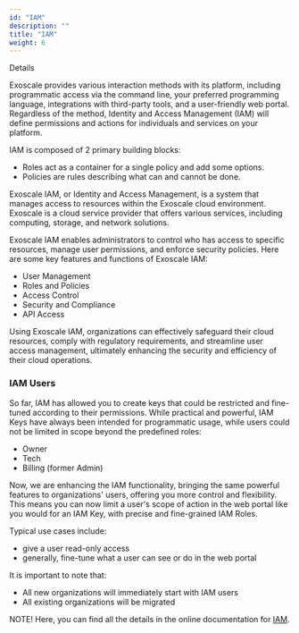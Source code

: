 ```yaml
---
id: "IAM"
description: ""
title: "IAM"
weight: 6
---
```


Details

Exoscale provides various interaction methods with its platform, including programmatic access via the command line, your preferred programming language, integrations with third-party tools, and a user-friendly web portal. Regardless of the method, Identity and Access Management (IAM) will define permissions and actions for individuals and services on your platform.

IAM is composed of 2 primary building blocks:

 - Roles act as a container for a single policy and add some options.
 - Policies are rules describing what can and cannot be done.

Exoscale IAM, or Identity and Access Management, is a system that manages access to resources within the Exoscale cloud environment. Exoscale is a cloud service provider that offers various services, including computing, storage, and network solutions.

Exoscale IAM enables administrators to control who has access to specific resources, manage user permissions, and enforce security policies. Here are some key features and functions of Exoscale IAM:

 - User Management
 - Roles and Policies
 - Access Control
 - Security and Compliance
 - API Access

Using Exoscale IAM, organizations can effectively safeguard their cloud resources, comply with regulatory requirements, and streamline user access management, ultimately enhancing the security and efficiency of their cloud operations.

### IAM Users

So far, IAM has allowed you to create keys that could be restricted and fine-tuned according to their permissions. While practical and powerful, IAM Keys have always been intended for programmatic usage, while users could not be limited in scope beyond the predefined roles:

 - Owner
 - Tech
 - Billing (former Admin)

Now, we are enhancing the IAM functionality, bringing the same powerful features to organizations' users, offering you more control and flexibility. This means you can now limit a user's scope of action in the web portal like you would for an IAM Key, with precise and fine-grained IAM Roles.

Typical use cases include:

 - give a user read-only access
 - generally, fine-tune what a user can see or do in the web portal

It is important to note that:

 - All new organizations will immediately start with IAM users
 - All existing organizations will be migrated

NOTE! Here, you can find all the details in the online documentation for [IAM](https://community.exoscale.com/product/iam/).
